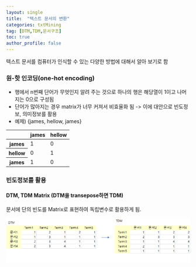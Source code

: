 ```yaml
---
layout: single
title:  "텍스트 문서의 변환"
categories: txtMining
tag: [DTM,TDM,문서구조]
toc: true
author_profile: false
---
```


텍스트 문서를 컴퓨터가 인식할 수 있는 다양한 방법에 대해서 알아 보기로 함

### 원-핫 인코딩(one-hot encoding)
* 행에서 n번째 단어가 무엇인지 알려 주는 것으로 하나의 행은 해당열이 1이고  나머지는 0으로 구성됨
* 단어가 많아지는 경우 matrix가 너무 커져서 비효율화 됨 -> 이에 대안으로 빈도정보, 의미정보를 활용
* 예제) {james, hellow, james}
<table>
  <thead>
    <th></th><th>james</th><th>hellow</th>
  </thead>
  <tbody>
    <tr><th>james</th><td>1</td><td>0</td></tr>
    <tr><th>hellow</th><td>0</td><td>1</td></tr>
    <tr><th>james</th><td>1</td><td>0</td></tr>    
  </tbody>  
</table>

### 빈도정보를 활용
#### DTM, TDM Matrix (DTM을 transepose하면 TDM)

문서에 단의 빈도를 Matrix로 표현하여 독립변수로 활용하게 됨.

<img src="../../images/2022-08-03-txtMining-structure/pic-1.png">
